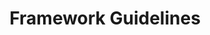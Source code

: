 ---
title: Framework Guidelines
permalink: /framework-guidelines/
classes: wide
search: true
sidebar:
  nav: "sidebar"
rule_category: dotnet-framework-usage
layout: rule-category
---